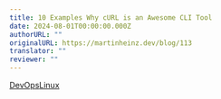 ```yaml
---
title: 10 Examples Why cURL is an Awesome CLI Tool
date: 2024-08-01T00:00:00.000Z
authorURL: ""
originalURL: https://martinheinz.dev/blog/113
translator: ""
reviewer: ""
---
```


[DevOps][1][Linux][2]

<!-- more -->

[1]: /tag/devops/
[2]: /tag/linux/